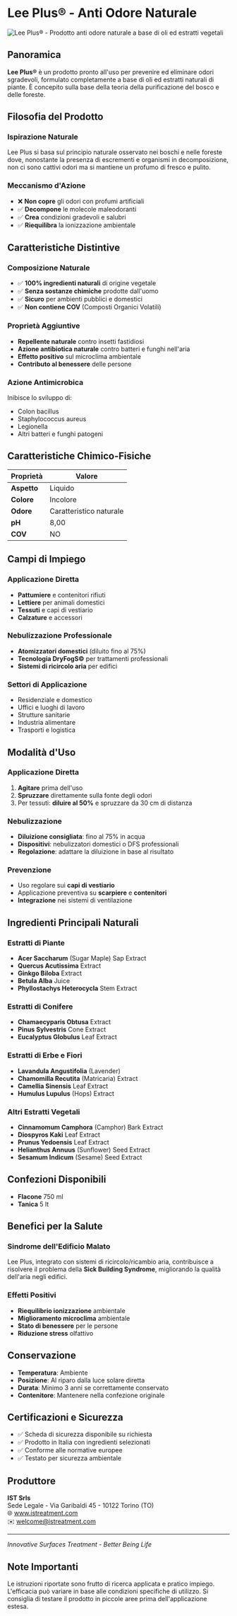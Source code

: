 # Lee Plus® - Anti Odore Naturale

![Lee Plus® - Prodotto anti odore naturale a base di oli ed estratti vegetali](/img/docs/lee-plus-antiodor/page1_img1.png)

## Panoramica


**Lee Plus®** è un prodotto pronto all'uso per prevenire ed eliminare odori sgradevoli, formulato completamente a base di oli ed estratti naturali di piante. È concepito sulla base della teoria della purificazione del bosco e delle foreste.

## Filosofia del Prodotto

### Ispirazione Naturale
Lee Plus si basa sul principio naturale osservato nei boschi e nelle foreste dove, nonostante la presenza di escrementi e organismi in decomposizione, non ci sono cattivi odori ma si mantiene un profumo di fresco e pulito.

### Meccanismo d'Azione
- ❌ **Non copre** gli odori con profumi artificiali
- ✅ **Decompone** le molecole maleodoranti
- ✅ **Crea** condizioni gradevoli e salubri
- ✅ **Riequilibra** la ionizzazione ambientale

## Caratteristiche Distintive

### Composizione Naturale
- ✅ **100% ingredienti naturali** di origine vegetale
- ✅ **Senza sostanze chimiche** prodotte dall'uomo
- ✅ **Sicuro** per ambienti pubblici e domestici
- ✅ **Non contiene COV** (Composti Organici Volatili)

### Proprietà Aggiuntive
- **Repellente naturale** contro insetti fastidiosi
- **Azione antibiotica naturale** contro batteri e funghi nell'aria
- **Effetto positivo** sul microclima ambientale
- **Contributo al benessere** delle persone

### Azione Antimicrobica
Inibisce lo sviluppo di:
- Colon bacillus
- Staphylococcus aureus  
- Legionella
- Altri batteri e funghi patogeni

## Caratteristiche Chimico-Fisiche

| Proprietà | Valore |
|---|---|
| **Aspetto** | Liquido |
| **Colore** | Incolore |
| **Odore** | Caratteristico naturale |
| **pH** | 8,00 |
| **COV** | NO |

## Campi di Impiego

### Applicazione Diretta
- **Pattumiere** e contenitori rifiuti
- **Lettiere** per animali domestici
- **Tessuti** e capi di vestiario
- **Calzature** e accessori

### Nebulizzazione Professionale
- **Atomizzatori domestici** (diluito fino al 75%)
- **Tecnologia DryFogS©** per trattamenti professionali
- **Sistemi di ricircolo aria** per edifici

### Settori di Applicazione
- Residenziale e domestico
- Uffici e luoghi di lavoro  
- Strutture sanitarie
- Industria alimentare
- Trasporti e logistica

## Modalità d'Uso

### Applicazione Diretta
1. **Agitare** prima dell'uso
2. **Spruzzare** direttamente sulla fonte degli odori
3. Per tessuti: **diluire al 50%** e spruzzare da 30 cm di distanza

### Nebulizzazione
- **Diluizione consigliata**: fino al 75% in acqua
- **Dispositivi**: nebulizzatori domestici o DFS professionali
- **Regolazione**: adattare la diluizione in base al risultato

### Prevenzione
- Uso regolare sui **capi di vestiario**
- Applicazione preventiva su **scarpiere** e **contenitori**
- **Integrazione** nei sistemi di ventilazione

## Ingredienti Principali Naturali

### Estratti di Piante
- **Acer Saccharum** (Sugar Maple) Sap Extract
- **Quercus Acutissima** Extract  
- **Ginkgo Biloba** Extract
- **Betula Alba** Juice
- **Phyllostachys Heterocycla** Stem Extract

### Estratti di Conifere
- **Chamaecyparis Obtusa** Extract
- **Pinus Sylvestris** Cone Extract
- **Eucalyptus Globulus** Leaf Extract

### Estratti di Erbe e Fiori
- **Lavandula Angustifolia** (Lavender)
- **Chamomilla Recutita** (Matricaria) Extract
- **Camellia Sinensis** Leaf Extract
- **Humulus Lupulus** (Hops) Extract

### Altri Estratti Vegetali
- **Cinnamomum Camphora** (Camphor) Bark Extract
- **Diospyros Kaki** Leaf Extract
- **Prunus Yedoensis** Leaf Extract
- **Helianthus Annuus** (Sunflower) Seed Extract
- **Sesamum Indicum** (Sesame) Seed Extract

## Confezioni Disponibili

- **Flacone** 750 ml
- **Tanica** 5 lt

## Benefici per la Salute

### Sindrome dell'Edificio Malato
Lee Plus, integrato con sistemi di ricircolo/ricambio aria, contribuisce a risolvere il problema della **Sick Building Syndrome**, migliorando la qualità dell'aria negli edifici.

### Effetti Positivi
- **Riequilibrio ionizzazione** ambientale
- **Miglioramento microclima** ambientale  
- **Stato di benessere** per le persone
- **Riduzione stress** olfattivo

## Conservazione

- **Temperatura**: Ambiente
- **Posizione**: Al riparo dalla luce solare diretta
- **Durata**: Minimo 3 anni se correttamente conservato
- **Contenitore**: Mantenere nella confezione originale

## Certificazioni e Sicurezza

- ✅ Scheda di sicurezza disponibile su richiesta
- ✅ Prodotto in Italia con ingredienti selezionati
- ✅ Conforme alle normative europee
- ✅ Testato per sicurezza ambientale

## Produttore

**IST Srls**  
Sede Legale - Via Garibaldi 45 - 10122 Torino (TO)  
🌐 www.istreatment.com  
✉️ welcome@istreatment.com

---

*Innovative Surfaces Treatment - Better Being Life*

## Note Importanti

Le istruzioni riportate sono frutto di ricerca applicata e pratico impiego. L'efficacia può variare in base alle condizioni specifiche di utilizzo. Si consiglia di testare il prodotto in piccole aree prima dell'applicazione estesa.